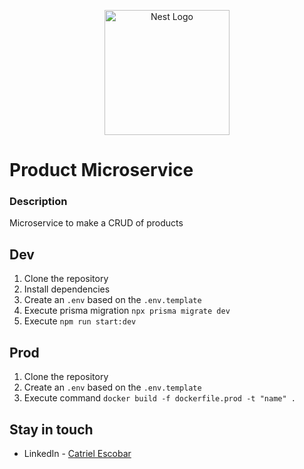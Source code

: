 <p align="center">
  <a href="http://nestjs.com/" target="blank"><img src="https://nestjs.com/img/logo-small.svg" width="200" alt="Nest Logo" /></a>
</p>

[circleci-image]: https://img.shields.io/circleci/build/github/nestjs/nest/master?token=abc123def456
[circleci-url]: https://circleci.com/gh/nestjs/nest

# Product Microservice

### Description

Microservice to make a CRUD of products

## Dev

1. Clone the repository
2. Install dependencies
3. Create an `.env` based on the `.env.template`
4. Execute prisma migration `npx prisma migrate dev`
5. Execute `npm run start:dev`

## Prod

1. Clone the repository
2. Create an `.env` based on the `.env.template`
3. Execute command `docker build -f dockerfile.prod -t "name" .`

## Stay in touch

- LinkedIn - [Catriel Escobar](https://www.linkedin.com/in/catrielescobar/)
